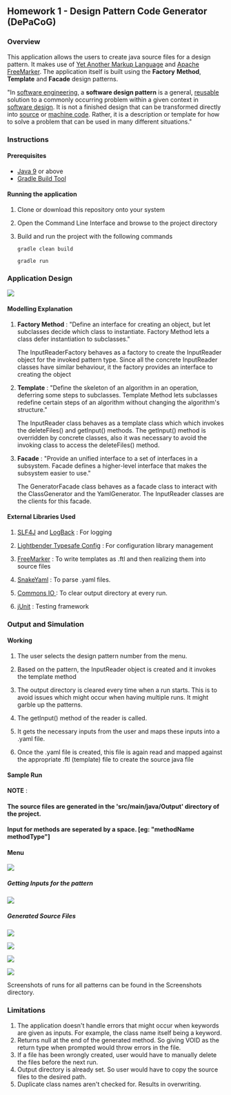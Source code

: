 ## Homework 1 - Design Pattern Code Generator (DePaCoG)

### Overview

This application allows the users to create java source files for a design pattern. It makes use of  [Yet Another Markup Language](https://yaml.org/) and [Apache FreeMarker](https://freemarker.apache.org/docs/index.html). The application itself is built using the **Factory** **Method**, **Template** and **Facade** design patterns. 

"In [software engineering](https://en.wikipedia.org/wiki/Software_engineering), a **software design pattern** is a general, [reusable](https://en.wikipedia.org/wiki/Reusability) solution to a commonly occurring problem within a given context in [software design](https://en.wikipedia.org/wiki/Software_design). It is not a finished design that can be transformed directly into [source](https://en.wikipedia.org/wiki/Source_code) or [machine code](https://en.wikipedia.org/wiki/Machine_code). Rather, it is a description or template for how to solve a problem that can be used in many different situations."

### Instructions

#### Prerequisites

- [Java 9](https://docs.oracle.com/javase/9/) or above
- [Gradle Build Tool](https://gradle.org/)

#### Running the application

1. Clone or download this repository onto your system

2. Open the Command Line Interface and browse to the project directory

3. Build and run the project with the following commands

   ```
   gradle clean build
   ```

   ```
   gradle run
   ```

### Application Design

![](https://bitbucket.org/rahulromilkeswani/rahul_romilkeswani_hw1/raw/d552acf460d943ca49eeaeb02f97c8f0d96f2736/Screenshots/image-20200227150625955.png)

#### Modelling Explanation

1. **Factory Method** : "Define an interface for creating an object, but let subclasses decide which class to instantiate. Factory Method lets a class defer instantiation to subclasses."

   The InputReaderFactory behaves as a factory to create the InputReader object for the invoked pattern type. Since all the concrete InputReader classes have similar behaviour, it the factory provides an interface to creating the object

2. **Template** : "Define the skeleton of an algorithm in an operation, deferring some steps to subclasses. Template Method lets subclasses redefine certain steps of an algorithm without changing the algorithm's structure."

   The InputReader class behaves as a template class which which invokes the deleteFiles() and getInput() methods. 
   The getInput() method is overridden by concrete classes, also it was necessary to avoid the invoking class to access the deleteFiles() method.

3. **Facade** : "Provide an unified interface to a set of interfaces in a subsystem. Facade defines a higher-level interface that makes the subsystem easier to use."

   The GeneratorFacade class behaves as a facade class to interact with the ClassGenerator and the YamlGenerator. The InputReader classes are the clients for this facade. 

#### External Libraries Used

1.  [SLF4J](http://www.slf4j.org/index.html) and [LogBack](http://logback.qos.ch/) : For logging

2.  [Lightbender Typesafe Config](https://github.com/lightbend/config) : For configuration library management

3.  [FreeMarker](https://freemarker.apache.org/) : To write templates as .ftl and then realizing them into source files

4.  [SnakeYaml](https://mvnrepository.com/artifact/org.yaml/snakeyaml) : To parse .yaml files. 

5. [Commons IO ](https://commons.apache.org/proper/commons-io/) : To clear output directory at every run.

6. [jUnit](https://junit.org/junit4/) : Testing framework

   

### Output and Simulation

#### Working 

1. The user selects the design pattern number from the menu. 

2. Based on the pattern, the InputReader object is created and it invokes the template method

3.  The output directory is cleared every time when a run starts. This is to avoid issues which might occur when having multiple runs. It might garble up the patterns. 

4. The getInput() method of the reader is called. 

5. It gets the necessary inputs from the user and maps these inputs into a .yaml file. 

6. Once the .yaml file is created, this file is again read and mapped against the appropriate .ftl (template) file to create the source java file

   

#### Sample Run

**NOTE** :  

#### **The source files are generated in the 'src/main/java/Output' directory of the project.** 

#### **Input for methods are seperated by a space.  [eg: "methodName methodType"]**

#### **Menu**

![](https://bitbucket.org/rahulromilkeswani/rahul_romilkeswani_hw1/raw/211c748b74090eee6ea0fc94d54688a089e24bc5/Screenshots/menu.png)

##### Getting Inputs for the pattern

![](https://bitbucket.org/rahulromilkeswani/rahul_romilkeswani_hw1/raw/211c748b74090eee6ea0fc94d54688a089e24bc5/Screenshots/Strategy/Screen%20Shot%202020-02-26%20at%2022.58.51.png)

##### **Generated Source Files**

![](https://bitbucket.org/rahulromilkeswani/rahul_romilkeswani_hw1/raw/211c748b74090eee6ea0fc94d54688a089e24bc5/Screenshots/Strategy/Screen%20Shot%202020-02-26%20at%2022.59.18.png)

![](https://bitbucket.org/rahulromilkeswani/rahul_romilkeswani_hw1/raw/211c748b74090eee6ea0fc94d54688a089e24bc5/Screenshots/Strategy/Screen%20Shot%202020-02-26%20at%2022.59.37.png)

![](https://bitbucket.org/rahulromilkeswani/rahul_romilkeswani_hw1/raw/211c748b74090eee6ea0fc94d54688a089e24bc5/Screenshots/Strategy/Screen%20Shot%202020-02-26%20at%2022.59.58.png)

![](https://bitbucket.org/rahulromilkeswani/rahul_romilkeswani_hw1/raw/211c748b74090eee6ea0fc94d54688a089e24bc5/Screenshots/Strategy/Screen%20Shot%202020-02-26%20at%2023.00.15.png)

Screenshots of runs for all patterns can be found in the Screenshots directory. 

### Limitations

1. The application doesn't handle errors that might occur when keywords are given as inputs. For example, the class name itself being a keyword. 
2. Returns null at the end of the generated method. So giving VOID as the return type when prompted would throw errors in the file. 
3. If a file has been wrongly created, user would have to manually delete the files before the next run. 
4. Output directory is already set. So user would have to copy the source files to the desired path. 
5. Duplicate class names aren't checked for. Results in overwriting. 